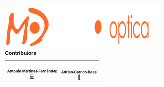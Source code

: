 <img src="imgs/MayorOptica_fondoNULL.png"
     style="float: left; margin-right: 10px;" />


### Contributors

<table>
  <tr>
    <td align="center"><a href="https://github.com/AntonioMrtz"><img src="https://avatars.githubusercontent.com/u/60626957?s=400&u=0ded0c4e084d7aea817e4623e2cb89590bcab6a2&v=4" width="100px;" alt=""/><br /><sub><b>Antonio Martinez Fernández</b></sub></a><br /><a href="https://antoniomrtz.github.io/Antonio-Martinez-Portafolio/" title="Code">💻</a></td>
    <td align="center"><a href="https://www.artstation.com/er_camarero"><img src="https://cdnb.artstation.com/p/users/avatars/001/799/079/large/7b178a59b8acb3d6e74b4c17b24a3cb3.jpg?1581854027" width="100px;" alt=""/><br /><sub><b>Adrian Garrido Beas</b></sub></a><br /><a href="https://www.artstation.com/er_camarero" title="Bug reports">🎨</td>
  </tr>
</table>


 